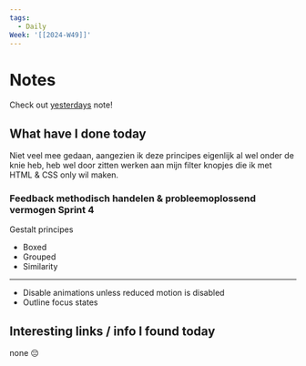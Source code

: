 ```yaml
---
tags:
  - Daily
Week: '[[2024-W49]]'
---
```

# Notes
Check out [yesterdays](2024-12-03) note!
## What have I done today
Niet veel mee gedaan, aangezien ik deze principes eigenlijk al wel onder de knie heb, heb wel door zitten werken aan mijn filter knopjes die ik met HTML & CSS only wil maken.
### Feedback methodisch handelen & probleemoplossend vermogen Sprint 4
Gestalt principes
- Boxed
- Grouped
- Similarity
---
- Disable animations unless reduced motion is disabled
- Outline focus states
## Interesting links / info I found today
none 😔